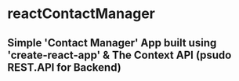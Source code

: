 # reactContactManager

## Simple 'Contact Manager' App built using 'create-react-app' & The Context API (psudo REST.API for Backend)